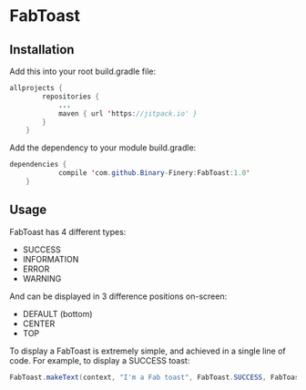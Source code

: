 # FabToast
## Installation
Add this into your root build.gradle file:

```java
allprojects {
		repositories {
			...
			maven { url 'https://jitpack.io' }
		}
	}
```

Add the dependency to your module build.gradle:

```java
dependencies {
	        compile 'com.github.Binary-Finery:FabToast:1.0'
	}
```

## Usage

FabToast has 4 different types:

- SUCCESS
- INFORMATION
- ERROR
- WARNING

And can be displayed in 3 difference positions on-screen:

- DEFAULT (bottom)
- CENTER
- TOP

To display a FabToast is extremely simple, and achieved in a single line of code. For example, to display a SUCCESS toast:

```java
FabToast.makeText(context, "I'm a Fab toast", FabToast.SUCCESS, FabToast.LENGTH_LONG, FabToast.POSITION_DEFAULT).show();
```



